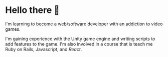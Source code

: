 # Hello there 👋

I'm learning to become a web/software developer with an addiction to video games. 

I'm gaining experience with the Unity game engine and writing scripts to add features to the game. I'm also involved in a course that is teach me Ruby on Rails, Javascript, and *React*.
<!--
**kevinjolley91/kevinjolley91** is a ✨ _special_ ✨ repository because its `README.md` (this file) appears on your GitHub profile.

Here are some ideas to get you started:

- 🔭 I’m currently working on ...
- 🌱 I’m currently learning ...
- 👯 I’m looking to collaborate on ...
- 🤔 I’m looking for help with ...
- 💬 Ask me about ...
- 📫 How to reach me: ...
- 😄 Pronouns: ...
- ⚡ Fun fact: ...
-->
